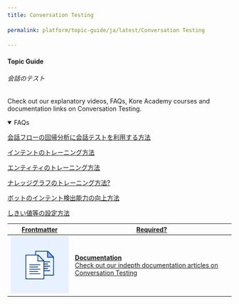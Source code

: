 ```yaml
---
title: Conversation Testing

permalink: platform/topic-guide/ja/latest/Conversation Testing

---
```

#### Topic Guide
###### 会話のテスト

  Check out our explanatory videos, FAQs, Kore Academy courses and documentation links on Conversation Testing.


<details open>
  <summary>FAQs
  </summary>

  <a class="doc-link" target="_blank" href="https://developer.kore.ai/docs/bots/test-your-bot/conversation-testing/?lang=ja">
 
  会話フローの回帰分析に会話テストを利用する方法

</a>

<a class="doc-link" target="_blank" href="https://developer.kore.ai/docs/bots/chatbot-overview/nlp-guide/#Intent_Detection?lang=ja">
 
  インテントのトレーニング方法

</a>


<a class="doc-link" target="_blank" href="https://developer.kore.ai/docs/bots/chatbot-overview/nlp-guide/#Entity_Detection?lang=ja">
 
  エンティティのトレーニング方法

</a>


<a class="doc-link" target="_blank" href="https://developer.kore.ai/docs/bots/chatbot-overview/nlp-guide/#Knowledge_Graph?lang=ja">

  ナレッジグラフのトレーニング方法?

</a>

  <a class="doc-link" target="_blank" href="https://developer.kore.ai/docs/bots/nlp/additional-notes-nlp-settings-guidelines/?lang=ja">

  ボットのインテント検出能力の向上方法

</a>
  
  <a class="doc-link" target="_blank" href="https://developer.kore.ai/docs/bots/nlp/user-utterances/#ml-parameters?lang=ja">

  しきい値等の設定方法

</a>

</details>


<a class="doc-link" target="_blank" href="https://developer.kore.ai/docs/bots/test-your-bot/conversation-testing/?lang=ja">
 

| Frontmatter | Required? |
|-------------|-------------|
| ![alt text](images/docIcon.svg "Title") | **Documentation**  <br /> Check out our indepth documentation articles on Conversation Testing | 


</a>
